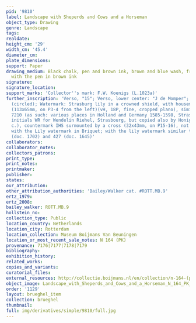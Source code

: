 ```yaml
---
pid: '9810'
label: Landscape with Sheperds and Cows and a Horseman
object_type: Drawing
genre: Landscape
tags: 
realdate: 
height_cm: '29'
width_cm: '45.4'
diameter_cm: 
plate_dimensions: 
support: Paper
drawing_medium: Black chalk, pen and brown ink, brown and blue wash, framing lines
  with the pen in brown ink
signature: 
signature_location: 
support_marks: 'Collector''s mark: F.W. Koenigs (L.1023a)'
further_inscription: 'Verso, "15"; Verso, lower center: "J de Momper"; Verso, "W[..]"
  (circled); Watermark: Strasburg lily in a crowned shield, with housemark WR beneath
  (113x65mm, on P3-4 from the left)(vH, 18P, fine, cropped plano), similar to Briquet
  7210 (as such: various places in Holland and Germany 1585-1598, Strasbourg 1590-1669,
  initials WR for Wendelin Riehel, Strasbourg, but copied also by Honig in the 18th
  c.), countermark IHS surmounted by a cross (32x43mm, on P15-16), not found combined
  with the Lily watermark in Briquet; with the lily watermark similar to Heawood 424
  (doc. 1702) and 427 (doc. 1645)'
collaborators: 
collaborator_notes: 
collectors_patrons: 
print_type: 
print_notes: 
printmaker: 
publisher: 
states: 
our_attribution: 
other_attribution_authorities: 'Bailey/Walker cat. #ROTT.MB.9'
ertz_1979: 
ertz_2008: 
bailey_walker: ROTT.MB.9
hollstein_no: 
collection_type: Public
location_country: Netherlands
location_city: Rotterdam
location_collection: Museum Boijmans Van Beuningen
location_or_most_recent_sale_notes: N 164 (PK)
provenance: 7176|7177|7178|7179
bibliography: 
exhibition_history: 
related_works: 
copies_and_variants: 
curatorial_files: 
external_resources: http://collectie.boijmans.nl/en/collection/n-164-(pk)
object_image: Landscape_with_Sheperds_and_Cows_and_a_Horseman_N_164_PK_Museum_Boijmans-van_Beuningen.jpg
order: '1129'
layout: brueghel_item
collection: brueghel
thumbnail: 
full: img/derivatives/simple/9810/full.jpg
---
```

